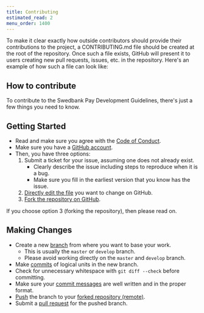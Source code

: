 ```yaml
---
title: Contributing
estimated_read: 2
menu_order: 1400
---
```


To make it clear exactly how outside contributors should provide their
contributions to the project, a CONTRIBUTING.md file should be created at the
root of the repository. Once such a file exists, GitHub will present it to
users creating new pull requests, issues, etc. in the repository. Here's an
example of how such a file can look like:

## How to contribute

To contribute to the Swedbank Pay Development Guidelines, there's just a few
things you need to know.

## Getting Started

*   Read and make sure you agree with the [Code of Conduct][coc].
*   Make sure you have a [GitHub account][github].
*   Then, you have three options:
    1.  Submit a ticket for your issue, assuming one does not already exist.
        *   Clearly describe the issue including steps to reproduce when it is a
            bug.
        *   Make sure you fill in the earliest version that you know has the
            issue.
    2.  [Directly edit the file][edit] you want to change on GitHub.
    3.  [Fork the repository on GitHub][forking].

If you choose option 3 (forking the repository), then please read on.

## Making Changes

*   Create a new [branch][branching] from where you want to base your work.
    *   This is usually the `master` or `develop` branch.
    *   Please avoid working directly on the `master` and `develop` branch.
*   Make [commits][commit] of logical units in the new branch.
*   Check for unnecessary whitespace with `git diff --check` before committing.
*   Make sure your [commit messages][commit-practice] are well written and in the
    proper format.
*   [Push][push] the branch to your [forked repository (remote)][remote].
*   Submit a [pull request][pull-request] for the pushed branch.

[coc]: /resources/development-guidelines/code-of-conduct
[github]: https://github.com/join
[edit]: https://help.github.com/articles/editing-files-in-your-repository
[forking]: https://help.github.com/articles/fork-a-repo
[branching]: https://git-scm.com/book/en/v2/Git-Branching-Branches-in-a-Nutshell
[commit]: https://git-scm.com/book/en/v2/Git-Basics-Recording-Changes-to-the-Repository
[commit-practice]: /resources/development-guidelines/good-commit-practice
[push]: https://git-scm.com/docs/git-push
[remote]: https://git-scm.com/book/en/v2/Git-Basics-Working-with-Remotes
[pull-request]: https://help.github.com/articles/using-pull-requests
